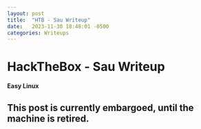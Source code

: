 ```yaml
---
layout: post
title:  "HTB - Sau Writeup"
date:   2023-11-30 18:48:01 -0500
categories: Writeups
---
```


# HackTheBox - Sau Writeup

**Easy Linux**

## This post is currently embargoed, until the machine is retired.